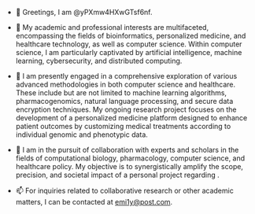 - 👋 Greetings, I am @yPXmw4HXwGTsf6nf.

- 👀 My academic and professional interests are multifaceted, encompassing the fields of bioinformatics, personalized medicine, and healthcare technology, as well as computer science. Within computer science, I am particularly captivated by artificial intelligence, machine learning, cybersecurity, and distributed computing.

- 🌱 I am presently engaged in a comprehensive exploration of various advanced methodologies in both computer science and healthcare. These include but are not limited to machine learning algorithms, pharmacogenomics, natural language processing, and secure data encryption techniques. My ongoing research project focuses on the development of a personalized medicine platform designed to enhance patient outcomes by customizing medical treatments according to individual genomic and phenotypic data.

- 💞️ I am in the pursuit of collaboration with experts and scholars in the fields of computational biology, pharmacology, computer science, and healthcare policy. My objective is to synergistically amplify the scope, precision, and societal impact of a personal project regarding .

- 📫 For inquiries related to collaborative research or other academic matters, I can be contacted at <emi1y@post.com>.

